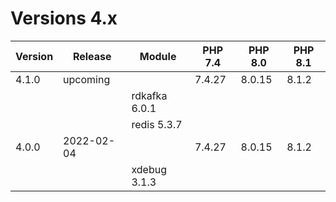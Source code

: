<!-- markdownlint-disable MD013 -->
# Versions 4.x

| Version | Release    | Module            | PHP 7.4 | PHP 8.0 | PHP 8.1 |
|---------|------------|-------------------|---------|---------|---------|
| 4.1.0   | upcoming   |                   |  7.4.27 |  8.0.15 |  8.1.2  |
|         |            | rdkafka 6.0.1     |         |         |         |
|         |            | redis 5.3.7       |         |         |         |
| 4.0.0   | 2022-02-04 |                   |  7.4.27 |  8.0.15 |  8.1.2  |
|         |            | xdebug 3.1.3      |         |         |         |
